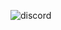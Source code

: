 ![discord](https://cdn.discordapp.com/attachments/757998868674904086/836394149678284820/84150375_p0_1.png)
